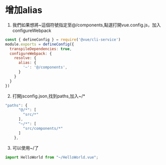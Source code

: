 # 增加alias 
1. 我們如果想將~這個符號指定至@/components,點選打開vue.config.js，加入configureWebpack  
```js
const { defineConfig } = require('@vue/cli-service')
module.exports = defineConfig({
  transpileDependencies: true,
  configureWebpack: {
    resolve: {
      alias: {
        '~': '@/components',
      }
    }
  }
})
```

2. 打開jsconfig.json,找到paths,加入~/*
```js
"paths": {
      "@/*": [
        "src/*"
      ],
      "~/*": [
        "src/components/*"
      ]
    },
```

3. 可以使用~/了  
``` js
import HelloWorld from "~/HelloWorld.vue";
```
